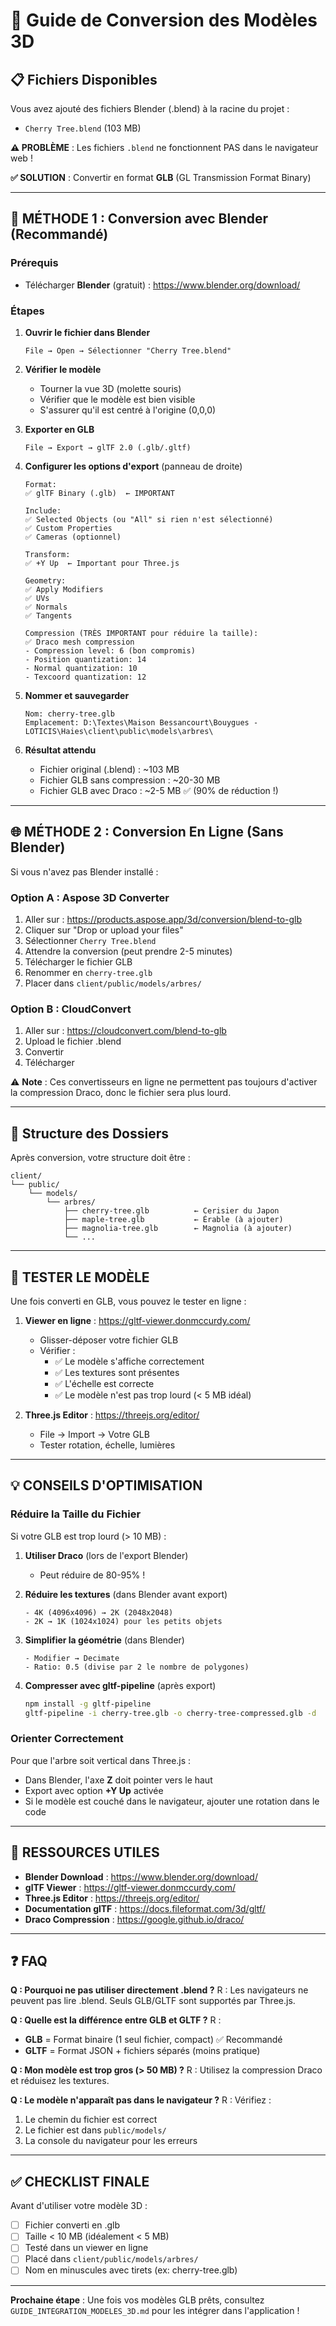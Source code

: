 # 🌳 Guide de Conversion des Modèles 3D

## 📋 Fichiers Disponibles

Vous avez ajouté des fichiers Blender (.blend) à la racine du projet :
- `Cherry Tree.blend` (103 MB)

**⚠️ PROBLÈME** : Les fichiers `.blend` ne fonctionnent PAS dans le navigateur web !

**✅ SOLUTION** : Convertir en format **GLB** (GL Transmission Format Binary)

---

## 🔄 MÉTHODE 1 : Conversion avec Blender (Recommandé)

### Prérequis
- Télécharger **Blender** (gratuit) : https://www.blender.org/download/

### Étapes

1. **Ouvrir le fichier dans Blender**
   ```
   File → Open → Sélectionner "Cherry Tree.blend"
   ```

2. **Vérifier le modèle**
   - Tourner la vue 3D (molette souris)
   - Vérifier que le modèle est bien visible
   - S'assurer qu'il est centré à l'origine (0,0,0)

3. **Exporter en GLB**
   ```
   File → Export → glTF 2.0 (.glb/.gltf)
   ```

4. **Configurer les options d'export** (panneau de droite)
   ```
   Format:
   ✅ glTF Binary (.glb)  ← IMPORTANT
   
   Include:
   ✅ Selected Objects (ou "All" si rien n'est sélectionné)
   ✅ Custom Properties
   ✅ Cameras (optionnel)
   
   Transform:
   ✅ +Y Up  ← Important pour Three.js
   
   Geometry:
   ✅ Apply Modifiers
   ✅ UVs
   ✅ Normals
   ✅ Tangents
   
   Compression (TRÈS IMPORTANT pour réduire la taille):
   ✅ Draco mesh compression
   - Compression level: 6 (bon compromis)
   - Position quantization: 14
   - Normal quantization: 10
   - Texcoord quantization: 12
   ```

5. **Nommer et sauvegarder**
   ```
   Nom: cherry-tree.glb
   Emplacement: D:\Textes\Maison Bessancourt\Bouygues - LOTICIS\Haies\client\public\models\arbres\
   ```

6. **Résultat attendu**
   - Fichier original (.blend) : ~103 MB
   - Fichier GLB sans compression : ~20-30 MB
   - Fichier GLB avec Draco : ~2-5 MB ✅ (90% de réduction !)

---

## 🌐 MÉTHODE 2 : Conversion En Ligne (Sans Blender)

Si vous n'avez pas Blender installé :

### Option A : Aspose 3D Converter

1. Aller sur : https://products.aspose.app/3d/conversion/blend-to-glb
2. Cliquer sur "Drop or upload your files"
3. Sélectionner `Cherry Tree.blend`
4. Attendre la conversion (peut prendre 2-5 minutes)
5. Télécharger le fichier GLB
6. Renommer en `cherry-tree.glb`
7. Placer dans `client/public/models/arbres/`

### Option B : CloudConvert

1. Aller sur : https://cloudconvert.com/blend-to-glb
2. Upload le fichier .blend
3. Convertir
4. Télécharger

⚠️ **Note** : Ces convertisseurs en ligne ne permettent pas toujours d'activer la compression Draco, donc le fichier sera plus lourd.

---

## 📁 Structure des Dossiers

Après conversion, votre structure doit être :

```
client/
└── public/
    └── models/
        └── arbres/
            ├── cherry-tree.glb          ← Cerisier du Japon
            ├── maple-tree.glb           ← Érable (à ajouter)
            ├── magnolia-tree.glb        ← Magnolia (à ajouter)
            └── ...
```

---

## 🧪 TESTER LE MODÈLE

Une fois converti en GLB, vous pouvez le tester en ligne :

1. **Viewer en ligne** : https://gltf-viewer.donmccurdy.com/
   - Glisser-déposer votre fichier GLB
   - Vérifier :
     - ✅ Le modèle s'affiche correctement
     - ✅ Les textures sont présentes
     - ✅ L'échelle est correcte
     - ✅ Le modèle n'est pas trop lourd (< 5 MB idéal)

2. **Three.js Editor** : https://threejs.org/editor/
   - File → Import → Votre GLB
   - Tester rotation, échelle, lumières

---

## 💡 CONSEILS D'OPTIMISATION

### Réduire la Taille du Fichier

Si votre GLB est trop lourd (> 10 MB) :

1. **Utiliser Draco** (lors de l'export Blender)
   - Peut réduire de 80-95% !

2. **Réduire les textures** (dans Blender avant export)
   ```
   - 4K (4096x4096) → 2K (2048x2048)
   - 2K → 1K (1024x1024) pour les petits objets
   ```

3. **Simplifier la géométrie** (dans Blender)
   ```
   - Modifier → Decimate
   - Ratio: 0.5 (divise par 2 le nombre de polygones)
   ```

4. **Compresser avec gltf-pipeline** (après export)
   ```bash
   npm install -g gltf-pipeline
   gltf-pipeline -i cherry-tree.glb -o cherry-tree-compressed.glb -d
   ```

### Orienter Correctement

Pour que l'arbre soit vertical dans Three.js :
- Dans Blender, l'axe **Z** doit pointer vers le haut
- Export avec option **+Y Up** activée
- Si le modèle est couché dans le navigateur, ajouter une rotation dans le code

---

## 🔗 RESSOURCES UTILES

- **Blender Download** : https://www.blender.org/download/
- **glTF Viewer** : https://gltf-viewer.donmccurdy.com/
- **Three.js Editor** : https://threejs.org/editor/
- **Documentation glTF** : https://docs.fileformat.com/3d/gltf/
- **Draco Compression** : https://google.github.io/draco/

---

## ❓ FAQ

**Q : Pourquoi ne pas utiliser directement .blend ?**
R : Les navigateurs ne peuvent pas lire .blend. Seuls GLB/GLTF sont supportés par Three.js.

**Q : Quelle est la différence entre GLB et GLTF ?**
R : 
- **GLB** = Format binaire (1 seul fichier, compact) ✅ Recommandé
- **GLTF** = Format JSON + fichiers séparés (moins pratique)

**Q : Mon modèle est trop gros (> 50 MB) ?**
R : Utilisez la compression Draco et réduisez les textures.

**Q : Le modèle n'apparaît pas dans le navigateur ?**
R : Vérifiez :
1. Le chemin du fichier est correct
2. Le fichier est dans `public/models/`
3. La console du navigateur pour les erreurs

---

## ✅ CHECKLIST FINALE

Avant d'utiliser votre modèle 3D :

- [ ] Fichier converti en .glb
- [ ] Taille < 10 MB (idéalement < 5 MB)
- [ ] Testé dans un viewer en ligne
- [ ] Placé dans `client/public/models/arbres/`
- [ ] Nom en minuscules avec tirets (ex: cherry-tree.glb)

---

**Prochaine étape** : Une fois vos modèles GLB prêts, consultez `GUIDE_INTEGRATION_MODELES_3D.md` pour les intégrer dans l'application !

